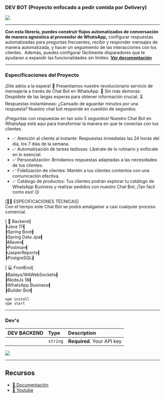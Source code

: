 ### DEV BOT (Proyecto enfocado a pedir comida por Delivery)

<div>
  <img src="https://ik.imagekit.io/ljpa/Profiles/cashier-group.png">
</div>

---
**Con esta librería, puedes construir flujos automatizados de conversación de manera agnóstica al proveedor de WhatsApp,** configurar respuestas automatizadas para preguntas frecuentes, recibir y responder mensajes de manera automatizada, y hacer un seguimiento de las interacciones con los clientes.  Además, puedes configurar fácilmente disparadores que te ayudaran a expandir las funcionalidades sin límites. **[Ver documentación](https://bot-whatsapp.netlify.app/)**

---

### Especificaciones del Proyecto
¡Dile adiós a la espera! 🚀 Presentamos nuestro revolucionario servicio de mensajería a través de Chat Bot en WhatsApp.
📩 Sin más demoras: Despídete de las largas esperas para obtener información crucial.
⏳ Respuestas instantáneas: ¿Cansado de aguardar minutos por una respuesta? Nuestro chat bot responde en cuestión de segundos.

¡Preguntas con respuestas en tan solo 5 segundos! Nuestro Chat Bot en WhatsApp está aquí para transformar la manera en que te conectas con tus clientes.
- ✅ Atención al cliente al instante: Respuestas inmediatas las 24 horas del día, los 7 días de la semana.
- ✅ Automatización de tareas tediosas: Libérate de lo rutinario y enfócate en lo esencial.
- ✅ Personalización: Brindamos respuestas adaptadas a las necesidades de tus clientes.
- ✅ Fidelización de clientes: Mantén a tus clientes contentos con una comunicación efectiva.
- ✅ Catálogo de productos: Tus clientes podrán explorar tu catálogo de WhatsApp Business y realizar pedidos con nuestro Chat Bot; ¡Tan fácil como eso! 😉

[👨‍🏫 ESPECIFICACIONES TÉCNICAS]  
Con el tiempo este Chat Bot se podrá amalgamar a casi cualquier proceso comercial.

 [ 🔨 Backend]  
┣Java 17┫  
┣Spring Boot┫  
┣Spring Data Jpa┫  
┣Maven┫  
┣Postman┫  
┣JasperReports┫  
┣PostgreSQL┫  

 [ 💻 FrontEnd]  
┣Baileys/WAWebSockets┫  
┣NodeJs 18┫  
┣WhatsApp Business┫  
┣Builder Bot┫  

```
npm install
npm start
```
---
### Dev's

| DEV BACKEND | Type     | Description                |
| :-------- | :------- | :------------------------- |
|  | `string` | **Required**. Your API key |

<div>
  <img src="https://ik.imagekit.io/ljpa/Essalud/Essalud.png">
</div>

---
## Recursos
- [📄 Documentación](https://bot-whatsapp.netlify.app/)
- [🎥 Youtube](https://www.youtube.com/@CeratiGilmour)
